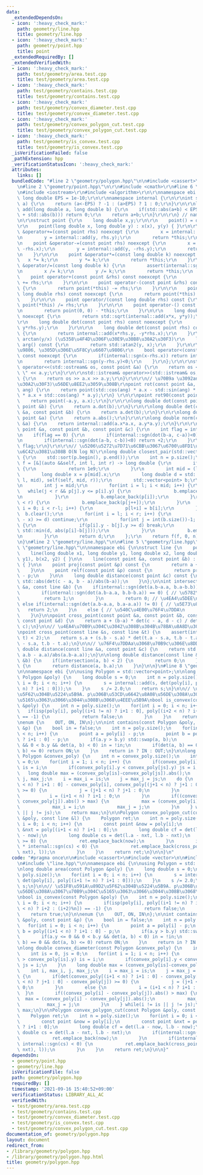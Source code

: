 ```yaml
---
data:
  _extendedDependsOn:
  - icon: ':heavy_check_mark:'
    path: geometry/line.hpp
    title: geometry/line.hpp
  - icon: ':heavy_check_mark:'
    path: geometry/point.hpp
    title: point
  _extendedRequiredBy: []
  _extendedVerifiedWith:
  - icon: ':heavy_check_mark:'
    path: test/geometry/area.test.cpp
    title: test/geometry/area.test.cpp
  - icon: ':heavy_check_mark:'
    path: test/geometry/contains.test.cpp
    title: test/geometry/contains.test.cpp
  - icon: ':heavy_check_mark:'
    path: test/geometry/convex_diameter.test.cpp
    title: test/geometry/convex_diameter.test.cpp
  - icon: ':heavy_check_mark:'
    path: test/geometry/convex_polygon_cut.test.cpp
    title: test/geometry/convex_polygon_cut.test.cpp
  - icon: ':heavy_check_mark:'
    path: test/geometry/is_convex.test.cpp
    title: test/geometry/is_convex.test.cpp
  _isVerificationFailed: false
  _pathExtension: hpp
  _verificationStatusIcon: ':heavy_check_mark:'
  attributes:
    links: []
  bundledCode: "#line 2 \"geometry/polygon.hpp\"\n\n#include <cassert>\n#include <vector>\n\
    \n#line 2 \"geometry/point.hpp\"\n\r\n#include <cmath>\r\n#line 6 \"geometry/point.hpp\"\
    \n#include <iostream>\r\n#include <algorithm>\r\n\r\nnamespace ebi {\r\n\r\nconstexpr\
    \ long double EPS = 1e-10;\r\n\r\nnamespace internal {\r\n\r\nint sgn(long double\
    \ a) {\r\n    return (a<-EPS) ? -1 : (a>EPS) ? 1 : 0;\r\n}\r\n\r\nlong double\
    \ add(long double a, long double b) {\r\n    if(std::abs(a+b) < EPS*(std::abs(a)\
    \ + std::abs(b))) return 0;\r\n    return a+b;\r\n}\r\n\r\n} // namespace internal\r\
    \n\r\nstruct point {\r\n    long double x,y;\r\n\r\n    point() = default;\r\n\
    \r\n    point(long double x, long double y) : x(x), y(y) { }\r\n\r\n    point\
    \ &operator+=(const point rhs) noexcept {\r\n        x = internal::add(x, rhs.x);\r\
    \n        y = internal::add(y, rhs.y);\r\n        return *this;\r\n    }\r\n\r\
    \n    point &operator-=(const point rhs) noexcept {\r\n        x = internal::add(x,\
    \ -rhs.x);\r\n        y = internal::add(y, -rhs.y);\r\n        return *this;\r\
    \n    }\r\n\r\n    point &operator*=(const long double k) noexcept {\r\n     \
    \   x *= k;\r\n        y *= k;\r\n        return *this;\r\n    }\r\n\r\n    point\
    \ &operator/=(const long double k) {\r\n        assert(internal::sgn(k)!=0);\r\
    \n        x /= k;\r\n        y /= k;\r\n        return *this;\r\n    }\r\n\r\n\
    \    point operator+(const point &rhs) const noexcept {\r\n        return point(*this)\
    \ += rhs;\r\n    }\r\n\r\n    point operator-(const point &rhs) const noexcept\
    \ {\r\n        return point(*this) -= rhs;\r\n    }\r\n\r\n    point operator*(const\
    \ long double rhs) const noexcept {\r\n        return point(*this) *= rhs;\r\n\
    \    }\r\n\r\n    point operator/(const long double rhs) const {\r\n        return\
    \ point(*this) /= rhs;\r\n    }\r\n\r\n    point operator-() const noexcept {\r\
    \n        return point(0, 0) - *this;\r\n    }\r\n\r\n    long double abs() const\
    \ noexcept {\r\n        return std::sqrt(internal::add(x*x, y*y));\r\n    }\r\n\
    \r\n    long double dot(const point rhs) const noexcept {\r\n        return internal::add(x*rhs.x,\
    \ y*rhs.y);\r\n    }\r\n\r\n    long double det(const point rhs) const noexcept\
    \ {\r\n        return internal::add(x*rhs.y, -y*rhs.x);\r\n    }\r\n\r\n    //\
    \ arctan(y/x) (\u5358\u4F4D\u306F\u30E9\u30B8\u30A2\u30F3)\r\n    long double\
    \ arg() const {\r\n        return std::atan2(y, x);\r\n    }\r\n\r\n    // x\u6607\
    \u9806, \u305D\u306E\u5F8Cy\u6607\u9806\r\n    bool operator<(const point &rhs)\
    \ const noexcept {\r\n        if(internal::sgn(x-rhs.x)) return internal::sgn(x-rhs.x)<0;\r\
    \n        return internal::sgn(y-rhs.y)<0;\r\n    }\r\n};\r\n\r\nstd::ostream&\
    \ operator<<(std::ostream& os, const point &a) {\r\n    return os << a.x << \"\
    \ \" << a.y;\r\n}\r\n\r\nstd::istream& operator>>(std::istream& os, point &a)\
    \ {\r\n    return os >> a.x >> a.y;\r\n}\r\n\r\n// \u70B9a \u3092ang(\u30E9\u30B8\
    \u30A2\u30F3)\u56DE\u8EE2\u3059\u308B\r\npoint rot(const point &a, long double\
    \ ang) {\r\n    return point(std::cos(ang) * a.x - std::sin(ang) * a.y, std::sin(ang)\
    \ * a.x + std::cos(ang) * a.y);\r\n} \r\n\r\npoint rot90(const point &a) {\r\n\
    \    return point(-a.y, a.x);\r\n}\r\n\r\nlong double dot(const point &a, const\
    \ point &b) {\r\n    return a.dot(b);\r\n}\r\n\r\nlong double det(const point\
    \ &a, const point &b) {\r\n    return a.det(b);\r\n}\r\n\r\nlong double abs(const\
    \ point &a) {\r\n    return a.abs();\r\n}\r\n\r\nlong double norm(const point\
    \ &a) {\r\n    return internal::add(a.x*a.x, a.y*a.y);\r\n}\r\n\r\nint isp(const\
    \ point &a, const point &b, const point &c) {\r\n    int flag = internal::sgn(det(b-a,c-a));\r\
    \n    if(flag == 0) {\r\n        if(internal::sgn(dot(b-a, c-a))<0) return -2;\r\
    \n        if(internal::sgn(dot(a-b, c-b))<0) return +2;\r\n    }\r\n    return\
    \ flag;\r\n}\r\n\r\n// \u5206\u5272\u7D71\u6CBB\u3067\u6700\u8FD1\u70B9\u5BFE\u3092\
    \u6C42\u3081\u308B O(N log N)\r\nlong double closest_pair(std::vector<point> p)\
    \ {\r\n    std::sort(p.begin(), p.end());\r\n    int n = p.size();\r\n    auto\
    \ f = [&](auto &&self, int l, int r) -> long double {\r\n        if(r-l == 1)\
    \ {\r\n            return 1e9;\r\n        }\r\n        int mid = (l+r)/2;\r\n\
    \        long double x = p[mid].x;\r\n        long double d = std::min(self(self,\
    \ l, mid), self(self, mid, r));\r\n        std::vector<point> b;\r\n        b.reserve(r-l);\r\
    \n        int j = mid;\r\n        for(int i = l; i < mid; i++) {\r\n         \
    \   while(j < r && p[j].y <= p[i].y) {\r\n                b.emplace_back(p[j++]);\r\
    \n            }\r\n            b.emplace_back(p[i]);\r\n        }\r\n        while(j\
    \ < r) {\r\n            b.emplace_back(p[j++]);\r\n        }\r\n        for(int\
    \ i = 0; i < r-l; i++) {\r\n            p[l+i] = b[i];\r\n        }\r\n      \
    \  b.clear();\r\n        for(int i = l; i < r; i++) {\r\n            if(std::abs(p[i].x\
    \ - x) >= d) continue;\r\n            for(int j = int(b.size())-1; j >= 0; j--)\
    \ {\r\n                if(p[i].y - b[j].y >= d) break;\r\n                d =\
    \ std::min(d, abs(p[i]-b[j]));\r\n            }\r\n            b.emplace_back(p[i]);\r\
    \n        }\r\n        return d;\r\n    };\r\n    return f(f, 0, n);\r\n}\r\n\r\
    \n}\n#line 2 \"geometry/line.hpp\"\n\n#line 5 \"geometry/line.hpp\"\n\n#line 7\
    \ \"geometry/line.hpp\"\n\nnamespace ebi {\n\nstruct line {\n    point a,b;\n\n\
    \    line(long double x1, long double y1, long double x2, long double y2) : a(x1,\
    \ y1), b(x2, y2) { }\n\n    line(const point &a, const point &b) : a(a), b(b)\
    \ { }\n\n    point proj(const point &p) const {\n        return a + (b-a)*(dot(b-a,p-a)/norm(b-a));\n\
    \    }\n\n    point relf(const point &p) const {\n        return proj(p)*double(2)\
    \ - p;\n    }\n\n    long double distance(const point &c) const {\n    return\
    \ std::abs(det(c - a, b - a)/abs(b-a));\n    }\n};\n\nint intersection(const line\
    \ &a, const line &b) {\n    if(internal::sgn(det(a.b-a.a, b.a-b.b)) != 0) {\n\
    \        if(internal::sgn(dot(a.b-a.a, b.b-b.a)) == 0) { // \u5782\u76F4\n   \
    \         return 1;\n        }\n        return 0; // \u4EA4\u5DEE\n    }\n   \
    \ else if(internal::sgn(det(a.b-a.a, b.a-a.a)) != 0) { // \u5E73\u884C\n     \
    \   return 2;\n    }\n    else { // \u540C\u4E00\u76F4\u7DDA\n        return 3;\n\
    \    }\n}\n\npoint cross_point(const point &a, const point &b, const point &c,\
    \ const point &d) {\n    return a + (b-a) * det(c - a, d - c) / det(b - a, d -\
    \ c);\n}\n\n// \u4EA4\u70B9\u304C\u3042\u308B\u304B\u78BA\u8A8D\u3059\u308B\uFF01\
    \npoint cross_point(const line &s, const line &t) {\n    assert(intersection(s,\
    \ t) < 2);\n    return s.a + (s.b - s.a) * det(t.a - s.a, t.b - t.a) / det(s.b\
    \ - s.a, t.b - t.a);\n}\n\n// \u76F4\u7DDAa\u3068\u70B9c\u306E\u8DDD\u96E2\nlong\
    \ double distance(const line &a, const point &c) {\n    return std::abs(det(c-a.a,\
    \ a.b - a.a)/abs(a.b-a.a));\n}\n\nlong double distance(const line &a, const line\
    \ &b) {\n    if(intersection(a, b) < 2) {\n        return 0;\n    }\n    else\
    \ {\n        return distance(a, b.a);\n    }\n}\n\n}\n#line 8 \"geometry/polygon.hpp\"\
    \n\nnamespace ebi {\n\nusing Polygon = std::vector<point>;\n\nlong double area(const\
    \ Polygon &poly) {\n    long double s = 0;\n    int n = poly.size();\n    for(int\
    \ i = 0; i < n; i++) {\n        s = internal::add(s, det(poly[i], poly[(i+1 !=\
    \ n) ? i+1 : 0]));\n    }\n    s /= 2.0;\n    return s;\n}\n\n// \u51F8\u591A\u89D2\
    \u5F62\u304B\u5224\u5B9A. p\u306B\u53CD\u6642\u8A08\u56DE\u308A\u3067\u70B9\u304C\
    \u5165\u3063\u3066\u3044\u308B\u3068\u4EEE\u5B9A\nbool is_convex(const Polygon\
    \ &poly) {\n    int n = poly.size();\n    for(int i = 0; i < n; i++) {\n     \
    \   if(isp(poly[i], poly[(i+1 != n) ? i+1 : 0], poly[(i+2 < n) ? i+2 : (i+2)%n])\
    \ == -1) {\n            return false;\n        }\n    }\n    return true;\n}\n\
    \nenum {\n    OUT, ON, IN\n};\n\nint contains(const Polygon &poly, const point\
    \ &p) {\n    bool in = false;\n    int n = poly.size();\n    for(int i = 0; i\
    \ < n; i++) {\n        point a = poly[i] - p;\n        point b = poly[(i+1 < n)\
    \ ? i+1 : 0] - p;\n        if(a.y > b.y) std::swap(a, b);\n        if(a.y <= 0\
    \ && 0 < b.y && det(a, b) < 0) in = !in;\n        if(det(a, b) == 0 && dot(a,\
    \ b) <= 0) return ON;\n    }\n    return in ? IN : OUT;\n}\n\nlong double convex_diameter(const\
    \ Polygon &convex_poly) {\n    int n = convex_poly.size();\n    int is = 0, js\
    \ = 0;\n    for(int i = 1; i < n; i++) {\n        if(convex_poly[i].y > convex_poly[is].y)\
    \ is = i;\n        if(convex_poly[i].y < convex_poly[js].y) js = i;\n    }\n \
    \   long double max = (convex_poly[is]-convex_poly[js]).abs();\n    int i, max_i,\
    \ j, max_j;\n    i = max_i = is;\n    j = max_j = js;\n    do {\n        if(det(convex_poly[(i+1\
    \ < n) ? i+1 : 0] - convex_poly[i], convex_poly[(j+1 < n) ? j+1 : 0] - convex_poly[j])\
    \ >= 0) {\n            j = (j+1 < n) ? j+1 : 0;\n        }\n        else {\n \
    \           i = (i+1 < n) ? i+1 : 0;\n        }\n        if((convex_poly[i] -\
    \ convex_poly[j]).abs() > max) {\n            max = (convex_poly[i] - convex_poly[j]).abs();\n\
    \            max_i = i;\n            max_j = j;\n        }\n    } while(i != is\
    \ || j != js);\n    return max;\n}\n\nPolygon convex_polygon_cut(const Polygon\
    \ &poly, const line &l) {\n    Polygon ret;\n    int n = poly.size();\n    for(int\
    \ i = 0; i < n; i++) {\n        const point &now = poly[i];\n        const point\
    \ &nxt = poly[(i+1 < n) ? i+1 : 0];\n        long double cf = det(l.a - now, l.b\
    \ - now);\n        long double cs = det(l.a - nxt, l.b - nxt);\n        if(internal::sgn(cf)\
    \ >= 0) {\n            ret.emplace_back(now);\n        }\n        if(internal::sgn(cf)\
    \ * internal::sgn(cs) < 0) {\n            ret.emplace_back(cross_point(line(now,\
    \ nxt), l));\n        }\n    }\n    return ret;\n}\n\n}\n"
  code: "#pragma once\n\n#include <cassert>\n#include <vector>\n\n#include \"point.hpp\"\
    \n#include \"line.hpp\"\n\nnamespace ebi {\n\nusing Polygon = std::vector<point>;\n\
    \nlong double area(const Polygon &poly) {\n    long double s = 0;\n    int n =\
    \ poly.size();\n    for(int i = 0; i < n; i++) {\n        s = internal::add(s,\
    \ det(poly[i], poly[(i+1 != n) ? i+1 : 0]));\n    }\n    s /= 2.0;\n    return\
    \ s;\n}\n\n// \u51F8\u591A\u89D2\u5F62\u304B\u5224\u5B9A. p\u306B\u53CD\u6642\u8A08\
    \u56DE\u308A\u3067\u70B9\u304C\u5165\u3063\u3066\u3044\u308B\u3068\u4EEE\u5B9A\
    \nbool is_convex(const Polygon &poly) {\n    int n = poly.size();\n    for(int\
    \ i = 0; i < n; i++) {\n        if(isp(poly[i], poly[(i+1 != n) ? i+1 : 0], poly[(i+2\
    \ < n) ? i+2 : (i+2)%n]) == -1) {\n            return false;\n        }\n    }\n\
    \    return true;\n}\n\nenum {\n    OUT, ON, IN\n};\n\nint contains(const Polygon\
    \ &poly, const point &p) {\n    bool in = false;\n    int n = poly.size();\n \
    \   for(int i = 0; i < n; i++) {\n        point a = poly[i] - p;\n        point\
    \ b = poly[(i+1 < n) ? i+1 : 0] - p;\n        if(a.y > b.y) std::swap(a, b);\n\
    \        if(a.y <= 0 && 0 < b.y && det(a, b) < 0) in = !in;\n        if(det(a,\
    \ b) == 0 && dot(a, b) <= 0) return ON;\n    }\n    return in ? IN : OUT;\n}\n\
    \nlong double convex_diameter(const Polygon &convex_poly) {\n    int n = convex_poly.size();\n\
    \    int is = 0, js = 0;\n    for(int i = 1; i < n; i++) {\n        if(convex_poly[i].y\
    \ > convex_poly[is].y) is = i;\n        if(convex_poly[i].y < convex_poly[js].y)\
    \ js = i;\n    }\n    long double max = (convex_poly[is]-convex_poly[js]).abs();\n\
    \    int i, max_i, j, max_j;\n    i = max_i = is;\n    j = max_j = js;\n    do\
    \ {\n        if(det(convex_poly[(i+1 < n) ? i+1 : 0] - convex_poly[i], convex_poly[(j+1\
    \ < n) ? j+1 : 0] - convex_poly[j]) >= 0) {\n            j = (j+1 < n) ? j+1 :\
    \ 0;\n        }\n        else {\n            i = (i+1 < n) ? i+1 : 0;\n      \
    \  }\n        if((convex_poly[i] - convex_poly[j]).abs() > max) {\n          \
    \  max = (convex_poly[i] - convex_poly[j]).abs();\n            max_i = i;\n  \
    \          max_j = j;\n        }\n    } while(i != is || j != js);\n    return\
    \ max;\n}\n\nPolygon convex_polygon_cut(const Polygon &poly, const line &l) {\n\
    \    Polygon ret;\n    int n = poly.size();\n    for(int i = 0; i < n; i++) {\n\
    \        const point &now = poly[i];\n        const point &nxt = poly[(i+1 < n)\
    \ ? i+1 : 0];\n        long double cf = det(l.a - now, l.b - now);\n        long\
    \ double cs = det(l.a - nxt, l.b - nxt);\n        if(internal::sgn(cf) >= 0) {\n\
    \            ret.emplace_back(now);\n        }\n        if(internal::sgn(cf) *\
    \ internal::sgn(cs) < 0) {\n            ret.emplace_back(cross_point(line(now,\
    \ nxt), l));\n        }\n    }\n    return ret;\n}\n\n}"
  dependsOn:
  - geometry/point.hpp
  - geometry/line.hpp
  isVerificationFile: false
  path: geometry/polygon.hpp
  requiredBy: []
  timestamp: '2021-09-16 15:40:52+09:00'
  verificationStatus: LIBRARY_ALL_AC
  verifiedWith:
  - test/geometry/area.test.cpp
  - test/geometry/contains.test.cpp
  - test/geometry/convex_diameter.test.cpp
  - test/geometry/is_convex.test.cpp
  - test/geometry/convex_polygon_cut.test.cpp
documentation_of: geometry/polygon.hpp
layout: document
redirect_from:
- /library/geometry/polygon.hpp
- /library/geometry/polygon.hpp.html
title: geometry/polygon.hpp
---
```

